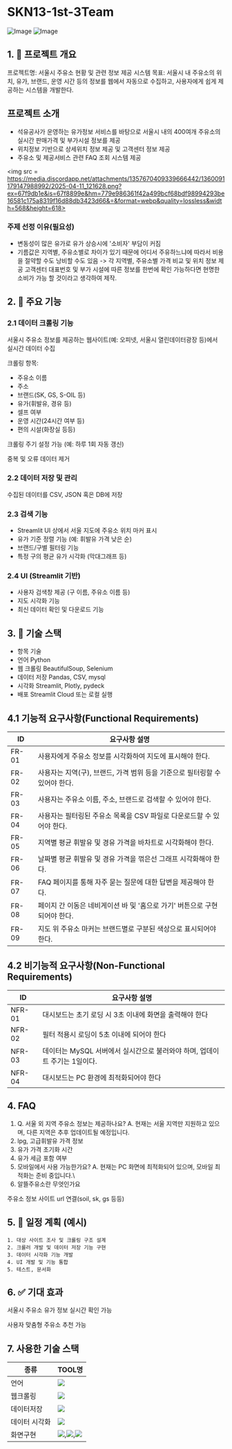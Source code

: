 # SKN13-1st-3Team
![Image](https://github.com/user-attachments/assets/75f6e738-dabe-4c60-98e1-52441828a64f)
![Image](https://github.com/user-attachments/assets/65a116cf-5ec6-4680-8a08-4c39fd7c400d)

## 1. 📌 프로젝트 개요
프로젝트명: 서울시 주유소 현황 및 관련 정보 제공 시스템
목표: 서울시 내 주유소의 위치, 유가, 브랜드, 운영 시간 등의 정보를 웹에서 자동으로 수집하고, 사용자에게 쉽게 제공하는 시스템을 개발한다.

## 프로젝트 소개

-  석유공사가 운영하는 유가정보 서비스를 바탕으로 서울시 내의 400여개 주유소의 실시간 판매가격 및 부가시설 정보를 제공
- 위치정보 기반으로 상세위치 정보 제공 및 고객센터 정보 제공
- 주유소 및 제공서비스 관련 FAQ 조회 시스템 제공

<img src = https://media.discordapp.net/attachments/1357670409339666442/1360091179147988992/2025-04-11_121628.png?ex=67f9db1e&is=67f8899e&hm=779e986361f42a499bcf68bdf98994293be16581c175a8319f16d88db3423d66&=&format=webp&quality=lossless&width=568&height=618>
### 주제 선정 이유(필요성)
- 변동성이 많은 유가로 유가 상승시에 '소비자' 부담이 커짐
- 기름값은 지역별, 주유소별로 차이가 있기 때문에 어디서 주유하느냐에 따라서 비용을 절약할 수도 낭비할 수도 있음
-> 각 지역별, 주유소별 가격 비교 및 위치 정보 제공 고객센터 대표번호 및 부가 시설에 따른 정보를 한번에 확인 가능하다면 현명한 소비가 가능 할 것이라고 생각하여 제작.
  
## 2. 🎯 주요 기능
### 2.1 데이터 크롤링 기능
 서울시 주유소 정보를 제공하는 웹사이트(예: 오피넷, 서울시 열린데이터광장 등)에서 실시간 데이터 수집

크롤링 항목:

- 주유소 이름
- 주소
- 브랜드(SK, GS, S-OIL 등)
- 유가(휘발유, 경유 등)
- 셀프 여부
- 운영 시간(24시간 여부 등)
- 편의 시설(화장실 등등)

크롤링 주기 설정 가능 (예: 하루 1회 자동 갱신)

 중복 및 오류 데이터 제거

### 2.2 데이터 저장 및 관리

수집된 데이터를 CSV, JSON 혹은 DB에 저장

### 2.3 검색 기능

- Streamlit UI 상에서 서울 지도에 주유소 위치 마커 표시
- 유가 기준 정렬 기능 (예: 휘발유 가격 낮은 순)
- 브랜드/구별 필터링 기능
- 특정 구의 평균 유가 시각화 (막대그래프 등)

### 2.4 UI (Streamlit 기반)

- 사용자 검색창 제공 (구 이름, 주유소 이름 등)
- 지도 시각화 기능
- 최신 데이터 확인 및 다운로드 기능

 
## 3. 🔧 기술 스택
- 항목	기술
- 언어	Python
- 웹 크롤링	BeautifulSoup, Selenium
- 데이터 저장	Pandas, CSV, mysql
- 시각화	Streamlit, Plotly, pydeck
- 배포	Streamlit Cloud 또는 로컬 실행



## 4.1 기능적 요구사항(Functional Requirements)
|ID|요구사항 설명|
|------|---|
|FR-01	|사용자에게 주유소 정보를 시각화하여 지도에 표시해야 한다.|
|FR-02	|사용자는 지역(구), 브랜드, 가격 범위 등을 기준으로 필터링할 수 있어야 한다.|
|FR-03	|사용자는 주유소 이름, 주소, 브랜드로 검색할 수 있어야 한다.|
|FR-04	|사용자는 필터링된 주유소 목록을 CSV 파일로 다운로드할 수 있어야 한다.|
|FR-05	|지역별 평균 휘발유 및 경유 가격을 바차트로 시각화해야 한다.|
|FR-06  |날짜별 평균 휘발유 및 경유 가격을 꺾은선 그래프 시각화해야 한다.|
|FR-07  |FAQ 페이지를 통해 자주 묻는 질문에 대한 답변을 제공해야 한다.|
|FR-08	|페이지 간 이동은 네비게이션 바 및 '홈으로 가기' 버튼으로 구현되어야 한다.|
|FR-09	|지도 위 주유소 마커는 브랜드별로 구분된 색상으로 표시되어야 한다.|

## 4.2 비기능적 요구사항(Non-Functional Requirements)
|ID|요구사항 설명|
|------|---|
|NFR-01|대시보드는 초기 로딩 시 3초 이내에 화면을 출력해야 한다|
|NFR-02|필터 적용시 로딩이 5초 이내에 되어야 한다|
|NFR-03|데이터는 MySQL 서버에서 실시간으로 불러와야 하며, 업데이트 주기는 1일이다.|
|NFR-04|대시보드는 PC 환경에 최적화되어야 한다|




## 4. FAQ

1. Q. 서울 외 지역 주유소 정보는 제공하나요? A. 현재는 서울 지역만 지원하고 있으며, 다른 지역은 추후 업데이트될 예정입니다. 
2. lpg, 고급휘발유 가격 정보
3. 유가 가격 초기화 시간
4. 유가 세금 포함 여부
5. 모바일에서 사용 가능한가요? A. 현재는 PC 화면에 최적화되어 있으며, 모바일 최적화는 준비 중입니다.\
6. 알뜰주유소란 무엇인가요 

주유소 정보 사이트 url 연결(soil, sk, gs 등등)


## 5. 📅 일정 계획 (예시)
	1. 대상 사이트 조사 및 크롤링 구조 설계
	2. 크롤러 개발 및 데이터 저장 기능 구현
	3. 데이터 시각화 기능 개발
	4. UI 개발 및 기능 통합
	5. 테스트, 문서화

## 6. ✅ 기대 효과
서울시 주유소 유가 정보 실시간 확인 가능

사용자 맞춤형 주유소 추천 가능

## 7. 사용한 기술 스택

|종류|TOOL명
|-----|---|
|언어| <img src="https://img.shields.io/badge/python-3776AB?style=for-the-badge&logo=python&logoColor=white">|
|웹크롤링|<img src="https://img.shields.io/badge/selenium-4479A1?style=for-the-badge&logo=selenium&logoColor=white">|
|데이터저장|<img src="https://img.shields.io/badge/mysql-4479A1?style=for-the-badge&logo=mysql&logoColor=white">|
|데이터 시각화|<img src="https://img.shields.io/badge/pandas-150458?style=for-the-badge&logo=pandas&logoColor=white">|
|화면구현|<img src="https://img.shields.io/badge/streamlit-FF4B4B?style=for-the-badge&logo=streamlit&logoColor=white">,<img src="https://img.shields.io/badge/html-E34F26?style=for-the-badge&logo=html&logoColor=white">,<img src="https://img.shields.io/badge/css-663399?style=for-the-badge&logo=css&logoColor=white">|
